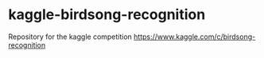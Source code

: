 # kaggle-birdsong-recognition
Repository for the kaggle competition https://www.kaggle.com/c/birdsong-recognition
